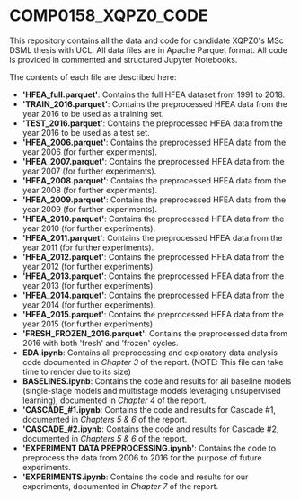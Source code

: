 # COMP0158_XQPZ0_CODE

This repository contains all the data and code for candidate XQPZ0's MSc DSML thesis with UCL. All data files are in Apache Parquet format. All code is provided in commented and structured Jupyter Notebooks.

The contents of each file are described here:

- **'HFEA_full.parquet'**: Contains the full HFEA dataset from 1991 to 2018.
- **'TRAIN_2016.parquet'**: Contains the preprocessed HFEA data from the year 2016 to be used as a training set.
- **'TEST_2016.parquet'**: Contains the preprocessed HFEA data from the year 2016 to be used as a test set.
- **'HFEA_2006.parquet'**: Contains the preprocessed HFEA data from the year 2006 (for further experiments).
- **'HFEA_2007.parquet'**: Contains the preprocessed HFEA data from the year 2007 (for further experiments).
- **'HFEA_2008.parquet'**: Contains the preprocessed HFEA data from the year 2008 (for further experiments).
- **'HFEA_2009.parquet'**: Contains the preprocessed HFEA data from the year 2009 (for further experiments).
- **'HFEA_2010.parquet'**: Contains the preprocessed HFEA data from the year 2010 (for further experiments).
- **'HFEA_2011.parquet'**: Contains the preprocessed HFEA data from the year 2011 (for further experiments).
- **'HFEA_2012.parquet'**: Contains the preprocessed HFEA data from the year 2012 (for further experiments).
- **'HFEA_2013.parquet'**: Contains the preprocessed HFEA data from the year 2013 (for further experiments).
- **'HFEA_2014.parquet'**: Contains the preprocessed HFEA data from the year 2014 (for further experiments).
- **'HFEA_2015.parquet'**: Contains the preprocessed HFEA data from the year 2015 (for further experiments).
- **'FRESH_FROZEN_2016.parquet'**: Contains the preprocessed data from 2016 with both 'fresh' and 'frozen' cycles.
- **EDA.ipynb**: Contains all preprocessing and exploratory data analysis code documented in _Chapter 3_ of the report. (NOTE: This file can take time to render due to its size)
- **BASELINES.ipynb**: Contains the code and results for all baseline models (single-stage models and multistage models leveraging unsupervised learning), documented in _Chapter 4_ of the report.
- **'CASCADE_#1.ipynb**: Contains the code and results for Cascade #1, documented in _Chapters 5 & 6_ of the report.
- **'CASCADE_#2.ipynb**: Contains the code and results for Cascade #2, documented in _Chapters 5 & 6_ of the report.
- **'EXPERIMENT DATA PREPROCESSING.ipynb'**: Contains the code to preprocess the data from 2006 to 2016 for the purpose of future experiments.
- **'EXPERIMENTS.ipynb**: Contains the code and results for our experiments, documented in _Chapter 7_ of the report.

